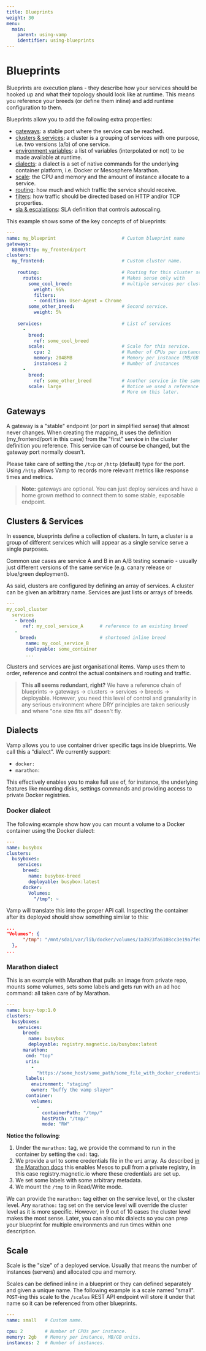 ```yaml
---
title: Blueprints
weight: 30
menu:
  main:
    parent: using-vamp
    identifier: using-blueprints
---
```


# Blueprints

Blueprints are execution plans - they describe how your services should be hooked up and what their topology should look like at runtime. This means you reference your breeds (or define them inline) and add runtime configuration to them.

Blueprints allow you to add the following extra properties:

- [gateways](#gateways): a stable port where the service can be reached.
- [clusters & services](#clusters-services): a cluster is a grouping of services with one purpose, i.e. two versions (a/b) of one service.
- [environment variables](/documentation/using-vamp/environment_variables/): a list of variables (interpolated or not) to be made available at runtime.
- [dialects](#dialects): a dialect is a set of native commands for the underlying container platform, i.e. Docker or Mesosphere Marathon.
- [scale](#scale): the CPU and memory and the amount of instance allocate to a service.
- [routing](/documentation/using-vamp/routings-and-filters/): how much and which traffic the service should receive.
- [filters](/documentation/using-vamp/routings-and-filters/): how traffic should be directed based on HTTP and/or TCP properties.
- [sla & escalations](/documentation/using-vamp/sla-and-escalations/): SLA definition that controls autoscaling.

This example shows some of the key concepts of of blueprints:

```yaml
---
name: my_blueprint                        # Custom blueprint name
gateways:
  8080/http: my_frontend/port
clusters:
  my_frontend:                            # Custom cluster name.
  
    routing:                              # Routing for this cluster services.
      routes:                             # Makes sense only with
        some_cool_breed:                  # multiple services per cluster.
          weight: 95%
          filters:
          - condition: User-Agent = Chrome
        some_other_breed:                 # Second service.
          weight: 5%
          
    services:                             # List of services
      -
        breed:
          ref: some_cool_breed
        scale:                            # Scale for this service.
          cpu: 2                          # Number of CPUs per instance.
          memory: 2048MB                  # Memory per instance (MB/GB units).
          instances: 2                    # Number of instances
      -                                          
        breed: 
          ref: some_other_breed           # Another service in the same cluster.  
        scale: large                      # Notice we used a reference to a "scale". 
                                          # More on this later.
```

## Gateways

A gateway is a "stable" endpoint (or port in simplified sense) that almost never changes. When creating the mapping, it uses the definition (my_frontend/port in this case) from the "first" service in the cluster definition you reference. This service can of course be changed, but the gateway port normally doesn't.

Please take care of setting the `/tcp` or `/http` (default) type for the port. Using `/http` allows Vamp to records more relevant metrics like response times and metrics.

> **Note:** gateways are optional. You can just deploy services and have a home grown method to connect them to some stable, exposable endpoint.

## Clusters & Services

In essence, blueprints define a collection of clusters.
In turn, a cluster is a group of different services which
will appear as a single service serve a single purposes.

Common use cases are service A and B in an A/B testing scenario - usually just different
versions of the same service (e.g. canary release or blue/green deployment).

As said, clusters are configured by defining an array of services. A cluster can be
given an arbitrary name. Services are just lists or arrays of breeds.

```yaml
---
my_cool_cluster
  services
   - breed: 
      ref: my_cool_service_A      # reference to an existing breed
   -
     breed:                       # shortened inline breed
       name: my_cool_service_B
       deployable: some_container
       ...
```

Clusters and services are just organisational items. Vamp uses them to order, reference and control the actual containers and routing and traffic.

> **This all seems redundant, right?** We have a reference chain of blueprints -> gateways -> clusters -> services -> breeds -> deployable. However, you need this level of control and granularity in any serious environment where DRY principles are taken seriously and where "one size fits all" doesn't fly.


## Dialects

Vamp allows you to use container driver specific tags inside blueprints. We call this a “dialect”. We currently support:

- `docker:`
- `marathon:`

This effectively enables you to make full use of, for instance, the underlying features like mounting disks, settings commands and providing access to private Docker registries.

### Docker dialect

The following example show how you can mount a volume to a Docker container using the Docker dialect:

```yaml
---
name: busybox
clusters:
  busyboxes:
    services:
      breed:
        name: busybox-breed
        deployable: busybox:latest
      docker:
        Volumes:
          "/tmp": ~
```

Vamp will translate this into the proper API call. Inspecting the container after its deployed should show something similar to this:

```json
...
"Volumes": {
      "/tmp": "/mnt/sda1/var/lib/docker/volumes/1a3923fa6108cc3e19a7fe0eeaa2a6c0454688ca6165d1919bf647f5f370d4d5/_data"
  },
...    
```    

### Marathon dialect

This is an example with Marathon that pulls an image from private repo, mounts some volumes, sets some labels and gets run with an ad hoc command: all taken care of by Marathon.

```yaml
---
name: busy-top:1.0
clusters:
  busyboxes:
    services:
      breed:
        name: busybox
        deployable: registry.magnetic.io/busybox:latest
      marathon:
       cmd: "top"
       uris:
         -
           "https://some_host/some_path/some_file_with_docker_credentials"
       labels:
         environment: "staging"
         owner: "buffy the vamp slayer"
       container:
         volumes:
           -
             containerPath: "/tmp/"
             hostPath: "/tmp/"
             mode: "RW"
```
**Notice the following**:

1. Under the `marathon:` tag, we provide the command to run in the container by setting the `cmd:` tag.
2. We provide a url to some credentials file in the `uri` array. As described [in the Marathon docs](https://mesosphere.github.io/marathon/docs/native-docker.html#using-a-private-docker-repository) this enables Mesos
to pull from a private registry, in this case registry.magnetic.io where these credentials are set up.
3. We set some labels with some arbitrary metadata.
4. We mount the `/tmp` to in Read/Write mode.

We can provide the `marathon:` tag either on the service level, or the cluster level. Any `marathon:` tag set on the service level will override the cluster level as it is more specific. However, in 9 out of 10 cases the cluster level makes the most sense. Later, you can also mix dialects so you can prep your blueprint for multiple environments and run times within one description.


## Scale

Scale is the "size" of a deployed service. Usually that means the number of instances (servers) and allocated cpu and memory.

Scales can be defined inline in a blueprint or they can defined separately and given a unique name. The following example is a scale named "small". `POST`-ing this scale to the `/scales` REST API endpoint will store it under that name so it can be referenced from other blueprints.

```yaml
---
name: small   # Custom name.

cpu: 2        # Number of CPUs per instance.
memory: 2gb   # Memory per instance, MB/GB units.
instances: 2  # Number of instances.
```
